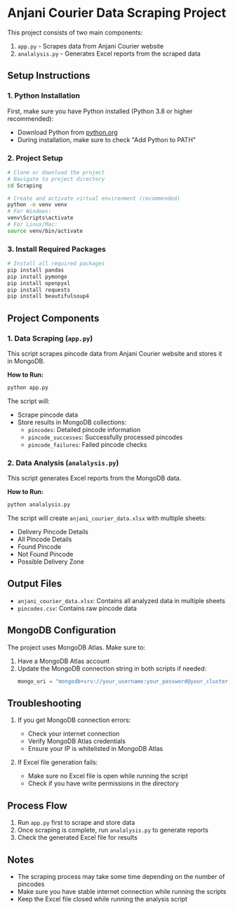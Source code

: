 # Anjani Courier Data Scraping Project

This project consists of two main components:
1. `app.py` - Scrapes data from Anjani Courier website
2. `analalysis.py` - Generates Excel reports from the scraped data

## Setup Instructions

### 1. Python Installation
First, make sure you have Python installed (Python 3.8 or higher recommended):
- Download Python from [python.org](https://www.python.org/downloads/)
- During installation, make sure to check "Add Python to PATH"

### 2. Project Setup
```bash
# Clone or download the project
# Navigate to project directory
cd Scraping

# Create and activate virtual environment (recommended)
python -m venv venv
# For Windows:
venv\Scripts\activate
# For Linux/Mac:
source venv/bin/activate
```

### 3. Install Required Packages
```bash
# Install all required packages
pip install pandas
pip install pymongo
pip install openpyxl
pip install requests
pip install beautifulsoup4
```

## Project Components

### 1. Data Scraping (`app.py`)
This script scrapes pincode data from Anjani Courier website and stores it in MongoDB.

**How to Run:**
```bash
python app.py
```

The script will:
- Scrape pincode data
- Store results in MongoDB collections:
  - `pincodes`: Detailed pincode information
  - `pincode_successes`: Successfully processed pincodes
  - `pincode_failures`: Failed pincode checks

### 2. Data Analysis (`analalysis.py`)
This script generates Excel reports from the MongoDB data.

**How to Run:**
```bash
python analalysis.py
```

The script will create `anjani_courier_data.xlsx` with multiple sheets:
- Delivery Pincode Details
- All Pincode Details
- Found Pincode
- Not Found Pincode
- Possible Delivery Zone

## Output Files
- `anjani_courier_data.xlsx`: Contains all analyzed data in multiple sheets
- `pincodes.csv`: Contains raw pincode data

## MongoDB Configuration
The project uses MongoDB Atlas. Make sure to:
1. Have a MongoDB Atlas account
2. Update the MongoDB connection string in both scripts if needed:
   ```python
   mongo_uri = "mongodb+srv://your_username:your_password@your_cluster.mongodb.net/"
   ```

## Troubleshooting
1. If you get MongoDB connection errors:
   - Check your internet connection
   - Verify MongoDB Atlas credentials
   - Ensure your IP is whitelisted in MongoDB Atlas

2. If Excel file generation fails:
   - Make sure no Excel file is open while running the script
   - Check if you have write permissions in the directory

## Process Flow
1. Run `app.py` first to scrape and store data
2. Once scraping is complete, run `analalysis.py` to generate reports
3. Check the generated Excel file for results

## Notes
- The scraping process may take some time depending on the number of pincodes
- Make sure you have stable internet connection while running the scripts
- Keep the Excel file closed while running the analysis script 